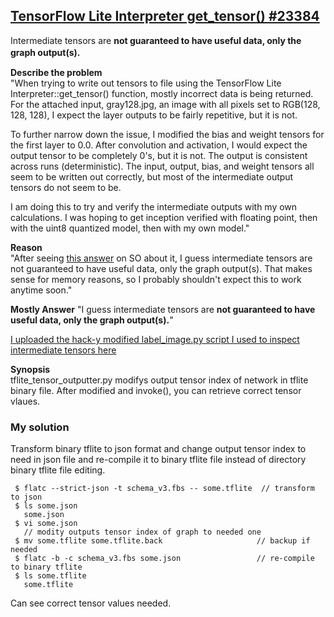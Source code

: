 ## [TensorFlow Lite Interpreter get_tensor() #23384](https://github.com/tensorflow/tensorflow/issues/23384)  

Intermediate tensors are **not guaranteed to have useful data, only the graph output(s).**　　

**Describe the problem**  
"When trying to write out tensors to file using the TensorFlow Lite Interpreter::get_tensor() function, mostly incorrect data is being returned. For the attached input, gray128.jpg, an image with all pixels set to RGB(128, 128, 128), I expect the layer outputs to be fairly repetitive, but it is not.  

To further narrow down the issue, I modified the bias and weight tensors for the first layer to 0.0. After convolution and activation, I would expect the output tensor to be completely 0's, but it is not. The output is consistent across runs (deterministic). The input, output, bias, and weight tensors all seem to be written out correctly, but most of the intermediate output tensors do not seem to be.  

I am doing this to try and verify the intermediate outputs with my own calculations. I was hoping to get inception verified with floating point, then with the uint8 quantized model, then with my own model."  

**Reason**  
"After seeing [this answer](https://stackoverflow.com/a/53105809) on SO about it, I guess intermediate tensors are not guaranteed to have useful data, only the graph output(s). That makes sense for memory reasons, so I probably shouldn't expect this to work anytime soon."  

**Mostly Answer**
"I guess intermediate tensors are **not guaranteed to have useful data, only the graph output(s).**"  

[I uploaded the hack-y modified label_image.py script I used to inspect intermediate tensors here](https://github.com/raymond-li/tflite_tensor_outputter)  

**Synopsis**  
tflite_tensor_outputter.py modifys output tensor index of network in tflite binary file. After modified and invoke(), you can retrieve correct tensor vlaues.   

### My solution  
Transform binary tflite to json format and change output tensor index to need in json file and re-compile it to binary tflite file instead of directory binary tflite file editing.  
```
 $ flatc --strict-json -t schema_v3.fbs -- some.tflite  // transform to json
 $ ls some.json
   some.json
 $ vi some.json
   // modity outputs tensor index of graph to needed one
 $ mv some.tflite some.tflite.back                     // backup if needed
 $ flatc -b -c schema_v3.fbs some.json                 // re-compile to binary tflite
 $ ls some.tflite
   some.tflite
```
Can see correct tensor values needed.  
